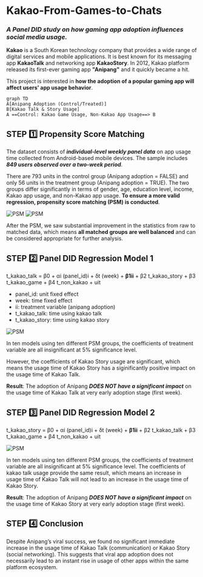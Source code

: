 # Kakao-From-Games-to-Chats
### *A Panel DID study on how gaming app adoption influences social media usage.*

**Kakao** is a South Korean technology company that provides a wide range of digital services and mobile applications. It is best known for its messaging app **KakaoTalk** and networking app **KakaoStory**. In 2012, Kakao platform released its first-ever gaming app **"Anipang"** and it quickly became a hit. 

This project is interested in **how the adoption of a popular gaming app will affect users’ app usage behavior**.

```mermaid
graph TD
A[Anipang Adoption (Control/Treated)]
B[Kakao Talk & Story Usage]
A ==Control: Kakao Game Usage, Non-Kakao App Usage==> B
```

## STEP 1️⃣ Propensity Score Matching
The dataset consists of ***individual-level weekly panel data*** on app usage time collected from Android-based mobile devices. The sample includes ***849 users observed over a two-week period***.

There are 793 units in the control group (Anipang adoption = FALSE) and only 56 units in the treatment group (Anipang adoption = TRUE). The two groups differ significantly in terms of gender, age, education level, income, Kakao app usage, and non-Kakao app usage. **To ensure a more valid regression, propensity score matching (PSM) is conducted**.

![PSM](https://private-user-images.githubusercontent.com/208908471/452702524-efba9100-a73b-4dd6-a12c-4a236ca60e95.png?jwt=eyJhbGciOiJIUzI1NiIsInR5cCI6IkpXVCJ9.eyJpc3MiOiJnaXRodWIuY29tIiwiYXVkIjoicmF3LmdpdGh1YnVzZXJjb250ZW50LmNvbSIsImtleSI6ImtleTUiLCJleHAiOjE3NDkzNTI2NjYsIm5iZiI6MTc0OTM1MjM2NiwicGF0aCI6Ii8yMDg5MDg0NzEvNDUyNzAyNTI0LWVmYmE5MTAwLWE3M2ItNGRkNi1hMTJjLTRhMjM2Y2E2MGU5NS5wbmc_WC1BbXotQWxnb3JpdGhtPUFXUzQtSE1BQy1TSEEyNTYmWC1BbXotQ3JlZGVudGlhbD1BS0lBVkNPRFlMU0E1M1BRSzRaQSUyRjIwMjUwNjA4JTJGdXMtZWFzdC0xJTJGczMlMkZhd3M0X3JlcXVlc3QmWC1BbXotRGF0ZT0yMDI1MDYwOFQwMzEyNDZaJlgtQW16LUV4cGlyZXM9MzAwJlgtQW16LVNpZ25hdHVyZT0zMWZhNjdjY2M1NGFkZjJlMTlkYTBlYWVhYjU0NTk4YWFmMmRiMGU1NzM3MjE0NWJhMjA5NmNiNjk1MjYxMzA1JlgtQW16LVNpZ25lZEhlYWRlcnM9aG9zdCJ9.uRC24vGXLPjTrNuG32xosaE1D4h9plTY6t0To7kFqlg)
![PSM](https://private-user-images.githubusercontent.com/208908471/452702561-269088b9-c547-48b5-9510-d573cadb32ae.png?jwt=eyJhbGciOiJIUzI1NiIsInR5cCI6IkpXVCJ9.eyJpc3MiOiJnaXRodWIuY29tIiwiYXVkIjoicmF3LmdpdGh1YnVzZXJjb250ZW50LmNvbSIsImtleSI6ImtleTUiLCJleHAiOjE3NDkzNTI2NjYsIm5iZiI6MTc0OTM1MjM2NiwicGF0aCI6Ii8yMDg5MDg0NzEvNDUyNzAyNTYxLTI2OTA4OGI5LWM1NDctNDhiNS05NTEwLWQ1NzNjYWRiMzJhZS5wbmc_WC1BbXotQWxnb3JpdGhtPUFXUzQtSE1BQy1TSEEyNTYmWC1BbXotQ3JlZGVudGlhbD1BS0lBVkNPRFlMU0E1M1BRSzRaQSUyRjIwMjUwNjA4JTJGdXMtZWFzdC0xJTJGczMlMkZhd3M0X3JlcXVlc3QmWC1BbXotRGF0ZT0yMDI1MDYwOFQwMzEyNDZaJlgtQW16LUV4cGlyZXM9MzAwJlgtQW16LVNpZ25hdHVyZT0yMTQ1ZjU5YmUwZGU4MmVlMzhiN2E4YmJhNmMwODU2OTdhZjNkODE4ZWUwMDM3MTkwYTk1MWUyM2VlY2RlNWU5JlgtQW16LVNpZ25lZEhlYWRlcnM9aG9zdCJ9.lI_NarD4J60-OYovnsVNRZYGNcyobzxjatIL3y6XYz8)

After the PSM, we saw substantial improvement in the statistics from raw to matched data, which means **all matched groups are well balanced** and can be considered appropriate for further analysis.


## STEP 2️⃣ Panel DID Regression Model 1
t_kakao_talk = β0 + αi (panel_id)i + δt (week) + **β1ii** +
                                         β2 t_kakao_story + β3 t_kakao_game + β4 t_non_kakao + uit

- panel_id: unit fixed effect
- week: time fixed effect
- ii: treatment variable (anipang adoption)
- t_kakao_talk: time using kakao talk
- t_kakao_story: time using kakao story

![PSM](https://private-user-images.githubusercontent.com/208908471/452702569-c7ee95df-ad1a-4ec8-b98e-b08df4c3866a.png?jwt=eyJhbGciOiJIUzI1NiIsInR5cCI6IkpXVCJ9.eyJpc3MiOiJnaXRodWIuY29tIiwiYXVkIjoicmF3LmdpdGh1YnVzZXJjb250ZW50LmNvbSIsImtleSI6ImtleTUiLCJleHAiOjE3NDkzNTI2NjYsIm5iZiI6MTc0OTM1MjM2NiwicGF0aCI6Ii8yMDg5MDg0NzEvNDUyNzAyNTY5LWM3ZWU5NWRmLWFkMWEtNGVjOC1iOThlLWIwOGRmNGMzODY2YS5wbmc_WC1BbXotQWxnb3JpdGhtPUFXUzQtSE1BQy1TSEEyNTYmWC1BbXotQ3JlZGVudGlhbD1BS0lBVkNPRFlMU0E1M1BRSzRaQSUyRjIwMjUwNjA4JTJGdXMtZWFzdC0xJTJGczMlMkZhd3M0X3JlcXVlc3QmWC1BbXotRGF0ZT0yMDI1MDYwOFQwMzEyNDZaJlgtQW16LUV4cGlyZXM9MzAwJlgtQW16LVNpZ25hdHVyZT1jZTkxMTI5OThmOTY1ZTU0ODNjZmU3ZWZjMzgyODlmNjU3YjI5ODI5YThhMWQyZGE3NjFmMDljZGVkZGIyZTAxJlgtQW16LVNpZ25lZEhlYWRlcnM9aG9zdCJ9.ip-cqG-DdJBwqbakqb1DmsWuDhmZJuRWlj5H4kX5d_s)

In ten models using ten different PSM groups, the coefficients of treatment variable are all insignificant at 5% significance level.

However, the coefficients of Kakao Story usage are significant, which means the usage time of Kakao Story has a siginificantly positive impact on the usage time of Kakao Talk.

**Result**: The adoption of Anipang ***DOES NOT have a significant impact*** on the usage time of Kakao Talk at very early adoption stage (first week). 


## STEP 3️⃣ Panel DID Regression Model 2
t_kakao_story = β0 + αi (panel_id)i + δt (week) + **β1ii** +
                                         β2 t_kakao_talk + β3 t_kakao_game + β4 t_non_kakao + uit

![PSM](https://private-user-images.githubusercontent.com/208908471/452702574-3ea895b4-61c1-4eb7-877a-51c8556ad1ab.png?jwt=eyJhbGciOiJIUzI1NiIsInR5cCI6IkpXVCJ9.eyJpc3MiOiJnaXRodWIuY29tIiwiYXVkIjoicmF3LmdpdGh1YnVzZXJjb250ZW50LmNvbSIsImtleSI6ImtleTUiLCJleHAiOjE3NDkzNTI2NjYsIm5iZiI6MTc0OTM1MjM2NiwicGF0aCI6Ii8yMDg5MDg0NzEvNDUyNzAyNTc0LTNlYTg5NWI0LTYxYzEtNGViNy04NzdhLTUxYzg1NTZhZDFhYi5wbmc_WC1BbXotQWxnb3JpdGhtPUFXUzQtSE1BQy1TSEEyNTYmWC1BbXotQ3JlZGVudGlhbD1BS0lBVkNPRFlMU0E1M1BRSzRaQSUyRjIwMjUwNjA4JTJGdXMtZWFzdC0xJTJGczMlMkZhd3M0X3JlcXVlc3QmWC1BbXotRGF0ZT0yMDI1MDYwOFQwMzEyNDZaJlgtQW16LUV4cGlyZXM9MzAwJlgtQW16LVNpZ25hdHVyZT03MTkyZWNjOWUxNmQ3YTc0MzE2NGVhMTU3YTgzMjJkOTYxMTdkZmUyYzhkZGZjZTlmNTI4ZGYwZmJiMDhkNjQ0JlgtQW16LVNpZ25lZEhlYWRlcnM9aG9zdCJ9.7k_sE3nXHm8jvmXgHx9ryFFTOituGSvPDccHCVck4TM)

In ten models using ten different PSM groups, the coefficients of treatment variable are all insignificant at 5% significance level. The coefficients of kakao talk usage provide the same result, which means an increase in usage time of Kakao Talk will not lead to an increase in the usage time of Kakao Story.

**Result**: The adoption of Anipang ***DOES NOT have a significant impact*** on the usage time of Kakao Story at very early adoption stage (first week). 

## STEP 4️⃣ Conclusion
Despite Anipang’s viral success, we found no significant immediate increase in the usage time of Kakao Talk (communication) or Kakao Story (social networking). This suggests that viral app adoption does not necessarily lead to an instant rise in usage of other apps within the same platform ecosystem.